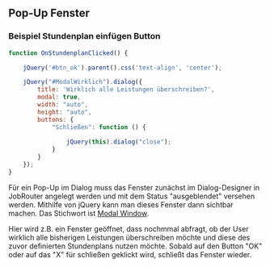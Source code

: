 ## Pop-Up Fenster

### Beispiel Stundenplan einfügen Button

```javascript
function OnStundenplanClicked() {

    jQuery('#btn_ok').parent().css('text-align', 'center');

    jQuery("#ModalWirklich").dialog({
        title: 'Wirklich alle Leistungen überschreiben?',
        modal: true,
        width: "auto",
        height: "auto",
        buttons: {
            "Schließen": function () {
    
                jQuery(this).dialog("close");
            }
        }
    });
}
```
Für ein Pop-Up im Dialog muss das Fenster zunächst im Dialog-Designer in JobRouter angelegt werden und mit dem Status "ausgeblendet" versehen werden. Mithilfe von jQuery kann man dieses Fenster dann sichtbar machen. Das Stichwort ist [Modal Window](https://jqueryui.com/dialog/). 

Hier wird z.B. ein Fenster geöffnet, dass nochmmal abfragt, ob der User wirklich alle bisherigen Leistungen überschreiben möchte und diese des zuvor definierten Stundenplans nutzen möchte. Sobald auf den Button "OK" oder auf das "X" für schließen geklickt wird, schließt das Fenster wieder.